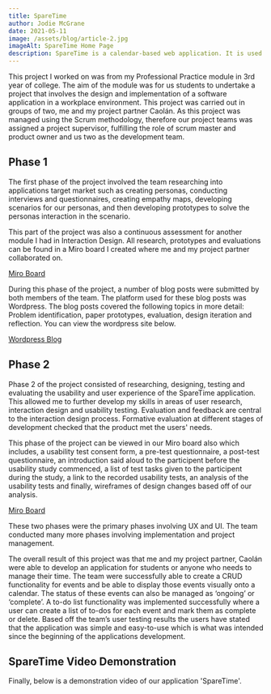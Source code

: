 ```yaml
---
title: SpareTime
author: Jodie McGrane
date: 2021-05-11
image: /assets/blog/article-2.jpg
imageAlt: SpareTime Home Page
description: SpareTime is a calendar-based web application. It is used to manage your time by creating events and displaying them onto a calendar. The user can also create and manage a todo list for their events using SpareTime.
---
```


This project I worked on was from my Professional Practice module in 3rd year of college. The aim of the module was for us students to undertake a project that involves the design and implementation of a software application in a workplace environment. This project was carried out in groups of two, me and my project partner Caolán. As this project was managed using the Scrum methodology, therefore our project teams was assigned a project supervisor, fulfilling the role of scrum master and product owner and us two as the development team.

<h2>Phase 1</h2>

The first phase of the project involved the team researching into applications target market such as creating personas, conducting interviews and questionnaires, creating empathy maps, developing scenarios for our personas, and then developing prototypes to solve the personas interaction in the scenario.

This part of the project was also a continuous assessment for another module I had in Interaction Design. All research, prototypes and evaluations can be found in a Miro board I created where me and my project partner collaborated on.

<a href="https://miro.com/app/board/o9J_kkE2XC4=/?invite_link_id=424180921263" target="_blank" class="btn btn--primary">Miro Board</a>

During this phase of the project, a number of blog posts were submitted by both members of the team. The platform used for these blog posts was Wordpress. The blog posts covered the following topics in more detail: Problem identification, paper prototypes, evaluation, design iteration and reflection. You can view the wordpress site below.

<a href="interactiondesignca1.wordpress.com" target="_blank" class="btn btn--primary">Wordpress Blog</a>

<h2>Phase 2</h2>

Phase 2 of the project consisted of researching, designing, testing and evaluating the usability and user experience of the SpareTime application. This allowed me to further develop my skills in areas of user research, interaction design and usability testing. Evaluation and feedback are central to the interaction design process. Formative evaluation at different stages of development checked that the product met the users' needs.

This phase of the project can be viewed in our Miro board also which includes, a usability test consent form, a pre-test questionnaire, a post-test questionnaire, an introduction said aloud to the participent before the usability study commenced, a list of test tasks given to the participent during the study, a link to the recorded usability tests, an analysis of the usability tests and finally, wireframes of design changes based off of our analysis.

<a href="https://miro.com/app/board/o9J_kkE2XC4=/?invite_link_id=424180921263" target="_blank" class="btn btn--primary">Miro Board</a>

These two phases were the primary phases involving UX and UI. The team conducted many more phases involving implementation and project management.

The overall result of this project was that me and my project partner, Caolán were able to develop an application for students or anyone who needs to manage their time. The team were successfully able to create a CRUD functionality for events and be able to display those events visually onto a calendar. The status of these events can also be managed as ‘ongoing’ or ‘complete’. A to-do list functionality was implemented successfully where a user can create a list of to-dos for each event and mark them as complete or delete. Based off the team’s user testing results the users have stated that the application was simple and easy-to-use which is what was intended since the beginning of the applications development.

<h2>SpareTime Video Demonstration</h2>

Finally, below is a demonstration video of our application 'SpareTime'.

<!-- <video width="720" height="486" controls>
  <source src="/assets/SpareTimeScreencast.mp4" type="video/mp4">
  <source src="movie.ogg" type="video/ogg">
  Your browser does not support the video tag.
</video> -->


